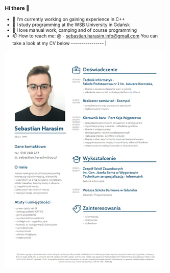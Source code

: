 ### Hi there 👋


- 🔭 I'm currently working on gaining experience in C++
- 🌱 I study programming at the WSB University in Gdańsk
- 💬 I love manual work, camping and of course programming
- 📫 How to reach me: @ - sebastian.harasim.info@gmail.com
           You can take a look at my CV below ----------------
                                                             |

<p align="center">
 <img src="CV_SebastianH.png" />
</p>
